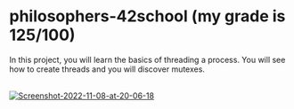 # philosophers-42school (my grade is 125/100)
In this project, you will learn the basics of threading a process. You will see how to create threads and you will discover mutexes.<br><br>

<a href="https://ibb.co/fn0p1wp"><img src="https://i.ibb.co/xf5jCTj/Screenshot-2022-11-08-at-20-06-18.png" alt="Screenshot-2022-11-08-at-20-06-18" border="0"></a>
